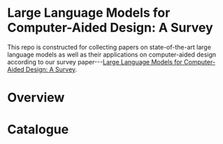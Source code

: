 # Large Language Models for Computer-Aided Design: A Survey

This repo is constructed for collecting papers on state-of-the-art large language models as well as their applications on computer-aided design according to our survey paper---[Large Language Models for Computer-Aided Design: A Survey]().

# Overview

# Catalogue


